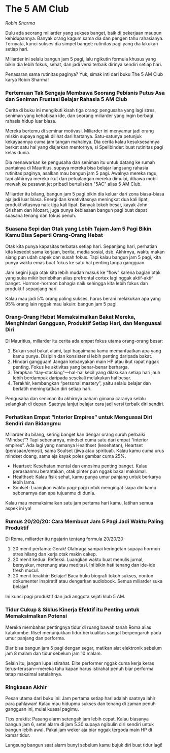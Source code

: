 # The 5 AM Club
*Robin Sharma*

Dulu ada seorang miliarder yang sukses banget, baik di pekerjaan maupun kehidupannya. Banyak orang kagum sama dia dan pengen tahu rahasianya. Ternyata, kunci sukses dia simpel banget: rutinitas pagi yang dia lakukan setiap hari.

Miliarder ini selalu bangun jam 5 pagi, lalu ngikutin formula khusus yang bikin dia lebih fokus, sehat, dan jadi versi terbaik dirinya sendiri setiap hari.

Penasaran sama rutinitas paginya? Yuk, simak inti dari buku The 5 AM Club karya Robin Sharma!

### Pertemuan Tak Sengaja Membawa Seorang Pebisnis Putus Asa dan Seniman Frustasi Belajar Rahasia 5 AM Club
Cerita di buku ini mengikuti kisah tiga orang: pengusaha yang lagi stres, seniman yang kehabisan ide, dan seorang miliarder yang ingin berbagi rahasia hidup luar biasa.

Mereka bertemu di seminar motivasi. Miliarder ini menyamar jadi orang miskin supaya nggak dilihat dari hartanya. Satu-satunya petunjuk kekayaannya cuma jam tangan mahalnya. Dia cerita kalau kesuksesannya berkat satu hal yang diajarkan mentornya, si Spellbinder: buat rutinitas pagi kelas dunia.

Dia menawarkan ke pengusaha dan seniman itu untuk datang ke rumah pantainya di Mauritius, supaya mereka bisa belajar langsung rahasia rutinitas paginya, asalkan mau bangun jam 5 pagi. Awalnya mereka ragu, tapi akhirnya mereka ikut dan petualangan mereka dimulai, dibawa mobil mewah ke pesawat jet pribadi bertuliskan "5AC" alias 5 AM Club.

Miliarder itu bilang, bangun jam 5 pagi bikin dia keluar dari zona biasa-biasa aja jadi luar biasa. Energi dan kreativitasnya meningkat dua kali lipat, produktivitasnya naik tiga kali lipat. Banyak tokoh besar, kayak John Grisham dan Mozart, juga punya kebiasaan bangun pagi buat dapat suasana tenang dan fokus penuh.

### Suasana Sepi dan Otak yang Lebih Tajam Jam 5 Pagi Bikin Kamu Bisa Seperti Orang-Orang Hebat
Otak kita punya kapasitas terbatas setiap hari. Sepanjang hari, perhatian kita kesedot sama kerjaan, berita, media sosial, dsb. Akhirnya, waktu makan siang pun udah capek dan susah fokus. Tapi kalau bangun jam 5 pagi, kita punya waktu emas buat fokus ke satu hal penting tanpa gangguan.

Jam segini juga otak kita lebih mudah masuk ke “flow” karena bagian otak yang suka mikir berlebihan alias prefrontal cortex lagi nggak aktif-aktif banget. Hormon-hormon bahagia naik sehingga kita lebih fokus dan produktif sepanjang hari.

Kalau mau jadi 5% orang paling sukses, harus berani melakukan apa yang 95% orang lain nggak mau lakuin: bangun jam 5 pagi.

### Orang-Orang Hebat Memaksimalkan Bakat Mereka, Menghindari Gangguan, Produktif Setiap Hari, dan Menguasai Diri
Di Mauritius, miliarder itu cerita ada empat fokus utama orang-orang besar: 
1. Bukan soal bakat alami, tapi bagaimana kamu memanfaatkan apa yang kamu punya. Disiplin dan konsistensi lebih penting daripada bakat.
2. Hindari gangguan! Jangan kebanyakan main HP atau ikut rapat nggak penting. Fokus ke aktivitas yang benar-benar berharga.
3. Terapkan “day-stacking”—hal-hal kecil yang dilakukan setiap hari jauh lebih berdampak daripada sesekali melakukan hal besar.
4. Terakhir, kembangkan “personal mastery”, yaitu selalu belajar dan berlatih meningkatkan diri setiap hari.

Pengusaha dan seniman itu akhirnya paham gimana caranya selalu selangkah di depan. Saatnya lanjut belajar cara jadi versi terbaik diri sendiri.

### Perhatikan Empat “Interior Empires” untuk Menguasai Diri Sendiri dan Bidangmu
Miliarder itu bilang, sering banget kan dengar orang suruh perbaiki “Mindset”? Tapi sebenarnya, mindset cuma satu dari empat “interior empires”. Ada lagi yang namanya Healthset (kesehatan), Heartset (perasaan/emosi), sama Soulset (jiwa atau spiritual). Kalau kamu cuma urus mindset doang, sama aja kayak poles gambar cuma 25%.

- Heartset: Kesehatan mental dan emosimu penting banget. Kalau perasaanmu berantakan, otak pinter pun nggak bakal maksimal.
- Healthset: Kalau fisik sehat, kamu punya umur panjang untuk berkarya lebih lama.
- Soulset: Luangkan waktu pagi-pagi untuk mengingat siapa diri kamu sebenarnya dan apa tujuanmu di dunia.

Kalau mau memaksimalkan satu jam pertama hari kamu, latihan semua aspek ini ya!

### Rumus 20/20/20: Cara Membuat Jam 5 Pagi Jadi Waktu Paling Produktif
Di Roma, miliarder itu ngajarin tentang formula 20/20/20:

1. 20 menit pertama: Gerak! Olahraga sampai keringetan supaya hormon stres hilang dan kerja otak makin cakep.
2. 20 menit kedua: Refleksi. Luangkan waktu buat menulis jurnal, bersyukur, merenung atau meditasi. Ini bikin hati tenang dan ide-ide fresh mucul.
3. 20 menit terakhir: Belajar! Baca buku biografi tokoh sukses, nonton dokumenter inspiratif atau dengarkan audiobook. Semua miliarder suka belajar!

Ini kunci pagi produktif dan jadi anggota sejati klub 5 AM.

### Tidur Cukup & Siklus Kinerja Efektif itu Penting untuk Memaksimalkan Potensi
Mereka membahas pentingnya tidur di ruang bawah tanah Roma alias katakombe. Riset menunjukkan tidur berkualitas sangat berpengaruh pada umur panjang dan performa.

Biar bisa bangun jam 5 pagi dengan segar, matikan alat elektronik sebelum jam 8 malam dan tidur sebelum jam 10 malam.

Selain itu, jangan lupa istirahat. Elite performer nggak cuma kerja keras terus-terusan—mereka tahu kapan harus istirahat penuh biar performa tetap maksimal setelahnya.

### Ringkasan Akhir
Pesan utama dari buku ini:
Jam pertama setiap hari adalah saatnya lahir para pahlawan! Kalau mau hidupmu sukses dan tenang di zaman penuh gangguan ini, mulai kuasai pagimu.

Tips praktis:
Pasang alarm setengah jam lebih cepat. Kalau biasanya bangun jam 6, setel alarm di jam 5.30 supaya ngibulin diri sendiri untuk bangun lebih awal. Pakai jam weker aja biar nggak tergoda main HP di kamar tidur.

Langsung bangun saat alarm bunyi sebelum kamu bujuk diri buat tidur lagi!